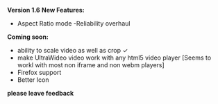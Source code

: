**Version 1.6**
**New Features:**
- Aspect Ratio mode
-Reliability overhaul

**Coming soon:**
- ability to scale video as well as crop ✓
- make UltraWideo video work with any html5 video player [Seems to workl with most non iframe and non webm players]
- Firefox support
- Better Icon

**please leave feedback**